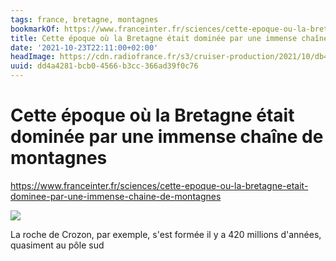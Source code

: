 ```yaml
---
tags: france, bretagne, montagnes
bookmarkOf: https://www.franceinter.fr/sciences/cette-epoque-ou-la-bretagne-etait-dominee-par-une-immense-chaine-de-montagnes
title: Cette époque où la Bretagne était dominée par une immense chaîne de montagnes
date: '2021-10-23T22:11:00+02:00'
headImage: https://cdn.radiofrance.fr/s3/cruiser-production/2021/10/db43b10c-2079-4096-acbc-c2c38662647f/1200x680_alpes-sud-nouvelle-zelande.jpg
uuid: dd4a4281-bcb0-4566-b3cc-366ad39f0c76
---
```


# Cette époque où la Bretagne était dominée par une immense chaîne de montagnes

https://www.franceinter.fr/sciences/cette-epoque-ou-la-bretagne-etait-dominee-par-une-immense-chaine-de-montagnes

![](https://cdn.radiofrance.fr/s3/cruiser-production/2021/10/db43b10c-2079-4096-acbc-c2c38662647f/1200x680_alpes-sud-nouvelle-zelande.jpg)

La roche de Crozon, par exemple, s'est formée il y a 420 millions d'années, quasiment au pôle sud
